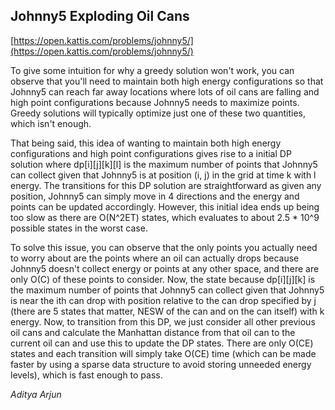## Johnny5 Exploding Oil Cans

[https://open.kattis.com/problems/johnny5/](https://open.kattis.com/problems/johnny5/)

To give some intuition for why a greedy solution won't work, you can observe that you'll need to maintain both high energy configurations so that Johnny5 can reach far away locations where lots of oil cans are falling and high point configurations because Johnny5 needs to maximize points. Greedy solutions will typically optimize just one of these two quantities, which isn't enough.

That being said, this idea of wanting to maintain both high energy configurations and high point configurations gives rise to a initial DP solution where dp[i][j][k][l] is the maximum number of points that Johnny5 can collect given that Johnny5 is at position (i, j) in the grid at time k with l energy. The transitions for this DP solution are straightforward as given any position, Johnny5 can simply move in 4 directions and the energy and points can be updated accordingly. However, this initial idea ends up being too slow as there are O(N^2ET) states, which evaluates to about 2.5 * 10^9 possible states in the worst case.

To solve this issue, you can observe that the only points you actually need to worry about are the points where an oil can actually drops because Johnny5 doesn't collect energy or points at any other space, and there are only O(C) of these points to consider. Now, the state because dp[i][j][k] is the maximum number of points that Johnny5 can collect given that Johnny5 is near the ith can drop with position relative to the can drop specified by j (there are 5 states that matter, NESW of the can and on the can itself) with k energy. Now, to transition from this DP, we just consider all other previous oil cans and calculate the Manhattan distance from that oil can to the current oil can and use this to update the DP states. There are only O(CE) states and each transition will simply take O(CE) time (which can be made faster by using a sparse data structure to avoid storing unneeded energy levels), which is fast enough to pass.

*Aditya Arjun*
